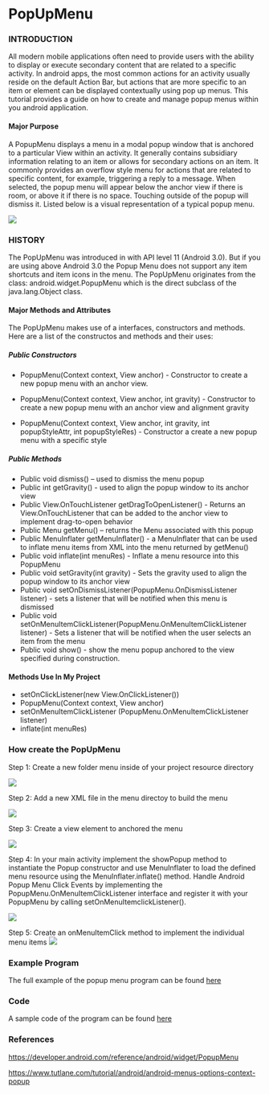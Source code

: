 PopUpMenu
===============

### INTRODUCTION
All modern mobile applications often need to provide users with the ability to display or execute secondary content that are related to a specific activity. In android apps, the most common actions for an activity usually reside on the default Action Bar, but actions that are more specific to an item or element can be displayed contextually using pop up menus. This tutorial provides a guide on how to create and manage popup menus within you android application. 

#### Major Purpose
A PopupMenu displays a menu in a modal popup window that is anchored to a particular View within an activity. It generally contains subsidiary information relating to an item or allows for secondary actions on an item. It commonly provides an overflow style menu for actions that are related to specific content, for example, triggering a reply to a message. When selected, the popup menu will appear below the anchor view if there is room, or above it if there is no space. Touching outside of the popup will dismiss it. Listed below is a visual representation of a typical popup menu.

![](https://github.com/dchristie75/CENG319/blob/master/images/popup_menu.PNG)


### HISTORY 
The PopUpMenu was introduced in with API level 11 (Android 3.0). But if you are using above Android 3.0 the Popup Menu does not support any item shortcuts and item icons in the menu. The PopUpMenu originates from the class: android.widget.PopupMenu which is the direct subclass of the java.lang.Object class.

#### Major Methods and Attributes
The PopUpMenu makes use of a interfaces, constructors and methods. Here are a list of the constructos and methods and their uses: 

##### Public Constructors
- PopupMenu(Context context, View anchor) - Constructor to create a new popup menu with an anchor view.

- PopupMenu(Context context, View anchor, int gravity) - Constructor to create a new popup menu with an anchor view and alignment gravity

- PopupMenu(Context context, View anchor, int gravity, int popupStyleAttr, int popupStyleRes) - Constructor a create a new popup menu     with a specific style

##### Public Methods
- Public void dismiss() – used to dismiss the menu popup
- Public int getGravity() - used to align the popup window to its anchor view
- Public View.OnTouchListener getDragToOpenListener() - Returns an View.OnTouchListener that can be added to the anchor view to           implement drag-to-open behavior
- Public Menu getMenu() – returns the Menu associated with this popup
- Public MenuInflater getMenuInflater() - a MenuInflater that can be used to inflate menu items from XML into the menu returned by                                                 getMenu()
- Public void inflate(int menuRes) - Inflate a menu resource into this PopupMenu
- Public void setGravity(int gravity) - Sets the gravity used to align the popup window to its anchor view
- Public void setOnDismissListener(PopupMenu.OnDismissListener listener) - sets a listener that will be notified when this menu is         dismissed
- Public void setOnMenuItemClickListener(PopupMenu.OnMenuItemClickListener listener) - Sets a listener that will be notified when the     user selects an item from the menu
- Public void show() - show the menu popup anchored to the view specified during construction.

#### Methods Use In My Project

- setOnClickListener(new View.OnClickListener())
- PopupMenu(Context context, View anchor)
- setOnMenuItemClickListener (PopupMenu.OnMenuItemClickListener listener)
- inflate(int menuRes)


### How create the PopUpMenu

Step 1: Create a new folder menu inside of your project resource directory 

![](https://github.com/dchristie75/CENG319/blob/master/images/step1.PNG)

Step 2: Add a new XML file in the menu directoy to build the menu 

![](https://github.com/dchristie75/CENG319/blob/master/images/step2.PNG)

Step 3: Create a view element to anchored the menu 

![](https://github.com/dchristie75/CENG319/blob/master/images/step3.PNG)

Step 4: In your main activity implement the showPopup method to instantiate the Popup constructor and use MenuInflater to load the               defined menu resource using the MenuInflater.inflate() method. Handle Android Popup Menu Click Events by implementing the               PopupMenu.OnMenuItemClickListener interface and register it with your PopupMenu by calling setOnMenuItemclickListener().

![](https://github.com/dchristie75/CENG319/blob/master/images/step5.PNG)  

Step 5: Create an onMenuItemClick method to implement the individual menu items 
![](https://github.com/dchristie75/CENG319/blob/master/images/step4.PNG)


### Example Program
The full example of the popup menu program can be found [here](https://github.com/dchristie75/CENG319/tree/master/PopupMenu_Example)


### Code
A sample code of the program can be found [here](https://github.com/dchristie75/CENG319/tree/master/code)


### References
https://developer.android.com/reference/android/widget/PopupMenu

https://www.tutlane.com/tutorial/android/android-menus-options-context-popup

